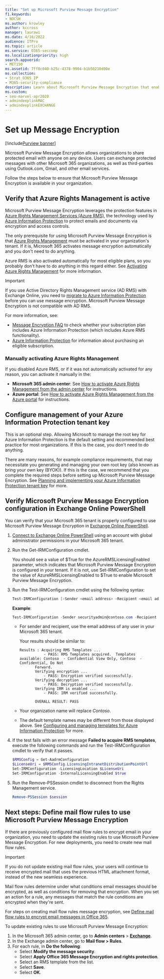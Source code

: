 ```yaml
---
title: "Set up Microsoft Purview Message Encryption"
f1.keywords:
- NOCSH
ms.author: krowley
author: kccross
manager: laurawi
ms.date: 4/16/2022
audience: ITPro
ms.topic: article
ms.service: O365-seccomp
ms.localizationpriority: high
search.appverid:
- MET150
ms.assetid: 7ff0c040-b25c-4378-9904-b1b50210d00e
ms.collection:
- Strat_O365_IP
- M365-security-compliance
description: Learn about Microsoft Purview Message Encryption that enables protected email communication with people inside and outside your organization.
ms.custom: 
- seo-marvel-apr2020
- admindeeplinkMAC
- admindeeplinkEXCHANGE
---
```


# Set up Message Encryption

[!include[Purview banner](../includes/purview-rebrand-banner.md)]

Microsoft Purview Message Encryption allows organizations to share protected email with anyone on any device. Users can exchange protected messages with other Microsoft 365 organizations, as well as third-parties using Outlook.com, Gmail, and other email services.

Follow the steps below to ensure that Microsoft Purview Message Encryption is available in your organization.

## Verify that Azure Rights Management is active

Microsoft Purview Message Encryption leverages the protection features in [Azure Rights Management Services (Azure RMS)](/azure/information-protection/what-is-information-protection), the technology used by [Azure Information Protection](/azure/information-protection/what-is-azure-rms) to protect emails and documents via encryption and access controls.

The only prerequisite for using Microsoft Purview Message Encryption is that [Azure Rights Management](/azure/information-protection/what-is-azure-rms) must be activated in your organization's tenant. If it is, Microsoft 365 activates message encryption automatically and you don't need to do anything.

Azure RMS is also activated automatically for most eligible plans, so you probably don't have to do anything in this regard either. See [Activating Azure Rights Management](/azure/information-protection/activate-service) for more information.

> [!IMPORTANT]
> If you use Active Directory Rights Management service (AD RMS) with Exchange Online, you need to [migrate to Azure Information Protection](/azure/information-protection/migrate-from-ad-rms-to-azure-rms) before you can use message encryption. Microsoft Purview Message Encryption is not compatible with AD RMS.

For more information, see:

- [Message Encryption FAQ](ome-faq.yml) to check whether your subscription plan includes Azure Information Protection (which includes Azure RMS functionality).
- [Azure Information Protection](https://azure.microsoft.com/services/information-protection/) for information about purchasing an eligible subscription.

### Manually activating Azure Rights Management

If you disabled Azure RMS, or if it was not automatically activated for any reason, you can activate it manually in the:

- **Microsoft 365 admin center**: See [How to activate Azure Rights Management from the admin center](/azure/information-protection/activate-office365) for instructions.
- **Azure portal**: See [How to activate Azure Rights Management from the Azure portal](/azure/information-protection/activate-azure) for instructions.

## Configure management of your Azure Information Protection tenant key

This is an optional step. Allowing Microsoft to manage the root key for Azure Information Protection is the default setting and recommended best practice for most organizations. If this is the case, you don't need to do anything.

There are many reasons, for example compliance requirements, that may necessitate you generating and managing your own root key (also known as bring your own key (BYOK)). If this is the case, we recommend that you complete the required steps before setting up Microsoft Purview Message Encryption. See [Planning and implementing your Azure Information Protection tenant key](/information-protection/plan-design/plan-implement-tenant-key) for more.

## Verify Microsoft Purview Message Encryption configuration in Exchange Online PowerShell

You can verify that your Microsoft 365 tenant is properly configured to use Microsoft Purview Message Encryption in [Exchange Online PowerShell](/powershell/exchange/exchange-online-powershell).

1. [Connect to Exchange Online PowerShell](/powershell/exchange/connect-to-exchange-online-powershell) using an account with global administrator permissions in your Microsoft 365 tenant.

2. Run the Get-IRMConfiguration cmdlet.

     You should see a value of $True for the AzureRMSLicensingEnabled parameter, which indicates that Microsoft Purview Message Encryption is configured in your tenant. If it is not, use Set-IRMConfiguration to set the value of AzureRMSLicensingEnabled to $True to enable Microsoft Purview Message Encryption.

3. Run the Test-IRMConfiguration cmdlet using the following syntax:

   ```powershell
   Test-IRMConfiguration [-Sender <email address> -Recipient <email address>]
   ```

   **Example**:

   ```powershell
   Test-IRMConfiguration -Sender securityadmin@contoso.com -Recipient securityadmin@contoso.com
   ```

   - For sender and recipient, use the email address of any user in your Microsoft 365 tenant.

     Your results should be similar to:

     ```console
     Results : Acquiring RMS Templates ...
                - PASS: RMS Templates acquired.  Templates available: Contoso  - Confidential View Only, Contoso  - Confidential, Do Not
            Forward.
            Verifying encryption ...
                - PASS: Encryption verified successfully.
            Verifying decryption ...
                - PASS: Decryption verified successfully.
            Verifying IRM is enabled ...
                - PASS: IRM verified successfully.

            OVERALL RESULT: PASS
     ```

   - Your organization name will replace *Contoso*.

   - The default template names may be different from those displayed above. See [Configuring and managing templates for Azure Information Protection](/azure/information-protection/configure-policy-templates) for more.

4. If the test fails with an error message **Failed to acquire RMS templates**, execute the following commands and run the Test-IRMConfiguration cmdlet to verify that it passes.

   ```powershell
   $RMSConfig = Get-AadrmConfiguration
   $LicenseUri = $RMSConfig.LicensingIntranetDistributionPointUrl
   Set-IRMConfiguration -LicensingLocation $LicenseUri
   Set-IRMConfiguration -InternalLicensingEnabled $true
   ```
5. Run the Remove-PSSession cmdlet to disconnect from the Rights Management service.

     ```powershell
     Remove-PSSession $session
     ```

## Next steps: Define mail flow rules to use Microsoft Purview Message Encryption

If there are previously configured mail flow rules to encrypt email in your organization, you need to update the existing rules to use Microsoft Purview Message Encryption. For new deployments, you need to create new mail flow rules.

> [!IMPORTANT]
> If you do not update existing mail flow rules, your users will continue to receive encrypted mail that uses the previous HTML attachment format, instead of the new seamless experience.

Mail flow rules determine under what conditions email messages should be encrypted, as well as conditions for removing that encryption. When you set an action for a rule, any messages that match the rule conditions are encrypted when they're sent.

For steps on creating mail flow rules message encryption, see [Define mail flow rules to encrypt email messages in Office 365](define-mail-flow-rules-to-encrypt-email.md).

To update existing rules to use Microsoft Purview Message Encryption:

1. In the Microsoft 365 admin center, go to **Admin centers** > <a href="https://go.microsoft.com/fwlink/p/?linkid=2059104" target="_blank">**Exchange**</a>.
2. In the Exchange admin center, go to **Mail flow > Rules**.
3. For each rule, in **Do the following**:
    - Select **Modify the message security**.
    - Select **Apply Office 365 Message Encryption and rights protection**.
    - Select an RMS template from the list.
    - Select **Save**.
    - Select **OK**.
